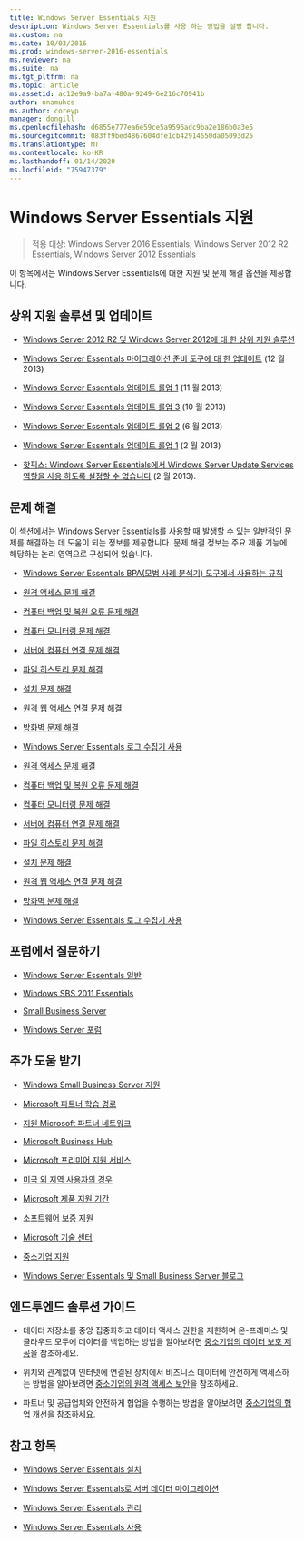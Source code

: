 ```yaml
---
title: Windows Server Essentials 지원
description: Windows Server Essentials를 사용 하는 방법을 설명 합니다.
ms.custom: na
ms.date: 10/03/2016
ms.prod: windows-server-2016-essentials
ms.reviewer: na
ms.suite: na
ms.tgt_pltfrm: na
ms.topic: article
ms.assetid: ac12e9a9-ba7a-480a-9249-6e216c70941b
author: nnamuhcs
ms.author: coreyp
manager: dongill
ms.openlocfilehash: d6855e777ea6e59ce5a9596adc9ba2e186b0a3e5
ms.sourcegitcommit: 083ff9bed4867604dfe1cb42914550da05093d25
ms.translationtype: MT
ms.contentlocale: ko-KR
ms.lasthandoff: 01/14/2020
ms.locfileid: "75947379"
---
```

# <a name="support-windows-server-essentials"></a>Windows Server Essentials 지원

>적용 대상: Windows Server 2016 Essentials, Windows Server 2012 R2 Essentials, Windows Server 2012 Essentials

이 항목에서는 Windows Server Essentials에 대한 지원 및 문제 해결 옵션을 제공합니다.  
  
##  <a name="BKMK_Top"></a>상위 지원 솔루션 및 업데이트  
  
-   [Windows Server 2012 R2 및 Windows Server 2012에 대 한 상위 지원 솔루션](https://blogs.technet.com/b/topsupportsolutions/archive/2014/02/04/top-support-solutions-for-microsoft-windows-server-2012.aspx)  
  
-   [Windows Server Essentials 마이그레이션 준비 도구에 대 한 업데이트](https://support.microsoft.com/kb/2908176) (12 월 2013)  
  
-   [Windows Server Essentials 업데이트 롤업 1](https://support.microsoft.com/kb/2887595) (11 월 2013)  
  
-   [Windows Server Essentials 업데이트 롤업 3](https://support.microsoft.com/kb/2862551) (10 월 2013)  
  
-   [Windows Server Essentials 업데이트 롤업 2](https://support.microsoft.com/kb/2824160) (6 월 2013)  
  
-   [Windows Server Essentials 업데이트 롤업 1](https://support.microsoft.com/kb/2781267) (2 월 2013)  
  
-   [핫픽스: Windows Server Essentials에서 Windows Server Update Services 역할을 사용 하도록 설정할 수 없습니다](https://support.microsoft.com/kb/2762663) (2 월 2013).  
  
## <a name="troubleshoot"></a>문제 해결  
 이 섹션에서는 Windows Server Essentials를 사용할 때 발생할 수 있는 일반적인 문제를 해결하는 데 도움이 되는 정보를 제공합니다. 문제 해결 정보는 주요 제품 기능에 해당하는 논리 영역으로 구성되어 있습니다.  
  
-   [Windows Server Essentials BPA(모범 사례 분석기) 도구에서 사용하는 규칙](../migrate/Rules-used-by-the-Windows-Server-Essentials-Best-Practices-Analyzer--BPA--Tool.md)  
  

-   [원격 액세스 문제 해결](Troubleshoot-Anywhere-Access-in-Windows-Server-Essentials.md)  
  
-   [컴퓨터 백업 및 복원 오류 문제 해결](Troubleshoot-computer-backup-and-restore-errors-in-Windows-Server-Essentials.md)  
  
-   [컴퓨터 모니터링 문제 해결](Troubleshoot-computer-monitoring-in-Windows-Server-Essentials.md)  
  
-   [서버에 컴퓨터 연결 문제 해결](Troubleshoot-connecting-computers-to-the-server-in-Windows-Server-Essentials.md)  
  
-   [파일 히스토리 문제 해결](Troubleshoot-File-History-in-Windows-Server-Essentials.md)  
  
-   [설치 문제 해결](Troubleshoot-Windows-Server-Essentials-installation.md)  
  
-   [원격 웹 액세스 연결 문제 해결](Troubleshoot-Remote-Web-Access-connectivity-in-Windows-Server-Essentials.md)  
  
-   [방화벽 문제 해결](Troubleshoot-your-firewall-in-Windows-Server-Essentials.md)  
  
-   [Windows Server Essentials 로그 수집기 사용](Use-the-Windows-Server-Essentials-Log-Collector.md)  

-   [원격 액세스 문제 해결](../support/Troubleshoot-Anywhere-Access-in-Windows-Server-Essentials.md)  
  
-   [컴퓨터 백업 및 복원 오류 문제 해결](../support/Troubleshoot-computer-backup-and-restore-errors-in-Windows-Server-Essentials.md)  
  
-   [컴퓨터 모니터링 문제 해결](../support/Troubleshoot-computer-monitoring-in-Windows-Server-Essentials.md)  
  
-   [서버에 컴퓨터 연결 문제 해결](../support/Troubleshoot-connecting-computers-to-the-server-in-Windows-Server-Essentials.md)  
  
-   [파일 히스토리 문제 해결](../support/Troubleshoot-File-History-in-Windows-Server-Essentials.md)  
  
-   [설치 문제 해결](../support/Troubleshoot-Windows-Server-Essentials-installation.md)  
  
-   [원격 웹 액세스 연결 문제 해결](../support/Troubleshoot-Remote-Web-Access-connectivity-in-Windows-Server-Essentials.md)  
  
-   [방화벽 문제 해결](../support/Troubleshoot-your-firewall-in-Windows-Server-Essentials.md)  
  
-   [Windows Server Essentials 로그 수집기 사용](../support/Use-the-Windows-Server-Essentials-Log-Collector.md)  

  
## <a name="ask-a-question-in-the-forums"></a>포럼에서 질문하기  
  
-   [Windows Server Essentials 일반](https://social.technet.microsoft.com/Forums/windowsserver/home?forum=winserveressentials)  
  
-   [Windows SBS 2011 Essentials](https://social.technet.microsoft.com/Forums/home?forum=smallbusinessserver2011essentials)  
  
-   [Small Business Server](https://social.technet.microsoft.com/Forums/home?forum=smallbusinessserver)  
  
-   [Windows Server 포럼](https://social.technet.microsoft.com/Forums/windowsserver/home?category=windowsserver)  
  
## <a name="get-additional-help"></a>추가 도움 받기  
  
-   [Windows Small Business Server 지원](https://support.microsoft.com/oas/default.aspx?gprid=1167&st=1&wfxredirect=1&sd=gn)  
  
-   [Microsoft 파트너 학습 경로](https://mspartnerlp.mspartner.microsoft.com/LearningPath/LearningPath/DLPaths?trackId=559&rowId=1078&trackPathId=6605)  
  
-   [지원 Microsoft 파트너 네트워크](https://mspartner.microsoft.com/en/us/Pages/Support/get-support.aspx)  
  
-   [Microsoft Business Hub](http://www.microsoftbusinesshub.com/Gigya/Insider)  
  
-   [Microsoft 프리미어 지원 서비스](https://www.microsoft.com/microsoftservices/support.aspx)  
  
-   [미국 외 지역 사용자의 경우](https://support.microsoft.com/common/international.aspx?&sd=tech)  
  
-   [Microsoft 제품 지원 기간](https://support.microsoft.com/lifecycle/)  
  
-   [소프트웨어 보증 지원](https://support.microsoft.com/default.aspx?scid=fh;%5Bln%5D;SoftAssurance)  
  
-   [Microsoft 기술 센터](https://www.microsoft.com/mtc/default.aspx)  
  
-   [중소기업 지원](https://smallbusiness.support.microsoft.com/contact)  
  
-   [Windows Server Essentials 및 Small Business Server 블로그](https://blogs.technet.com/b/sbs/)  
  
## <a name="end-to-end-solution-guides"></a>엔드투엔드 솔루션 가이드  
  
-    데이터 저장소를 중앙 집중화하고 데이터 액세스 권한을 제한하며 온-프레미스 및 클라우드 모두에 데이터를 백업하는 방법을 알아보려면 [중소기업의 데이터 보호 제공](https://technet.microsoft.com/library/dn582043.aspx)을 참조하세요.  
  
-    위치와 관계없이 인터넷에 연결된 장치에서 비즈니스 데이터에 안전하게 액세스하는 방법을 알아보려면 [중소기업의 원격 액세스 보안](https://technet.microsoft.com/library/dn629457.aspx)을 참조하세요.  
  
-    파트너 및 공급업체와 안전하게 협업을 수행하는 방법을 알아보려면 [중소기업의 협업 개선](https://technet.microsoft.com/library/dn747893.aspx)을 참조하세요.  
  
## <a name="see-also"></a>참고 항목  
  
-   [Windows Server Essentials 설치](../install/Install-Windows-Server-Essentials.md)  
  
-   [Windows Server Essentials로 서버 데이터 마이그레이션](../migrate/Migrate-Server-Data-to-Windows-Server-Essentials.md)  
  
-   [Windows Server Essentials 관리](../manage/Manage-Windows-Server-Essentials.md)  
  
-   [Windows Server Essentials 사용](../use/Use-Windows-Server-Essentials.md)
